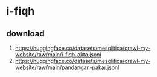 # i-fiqh

## download

1. https://huggingface.co/datasets/mesolitica/crawl-my-website/raw/main/i-fiqh-akta.jsonl
2. https://huggingface.co/datasets/mesolitica/crawl-my-website/raw/main/pandangan-pakar.jsonl